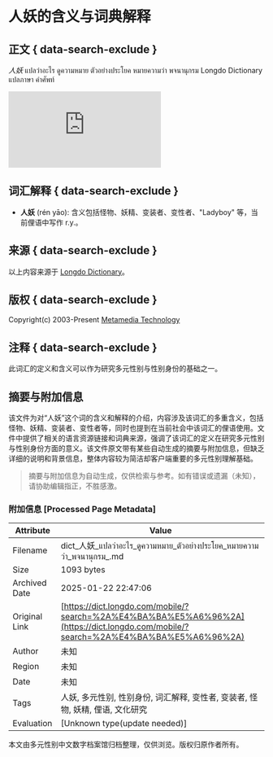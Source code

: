 # 人妖的含义与词典解释

## 正文 { data-search-exclude }


*人妖* แปลว่าอะไร ดูความหมาย ตัวอย่างประโยค หมายความว่า พจนานุกรม Longdo Dictionary แปลภาษา คำศัพท์ 

![Thailand Web Stat](https://lvs.truehits.in.th/goggen.php?hc=n0025365&bv=0&rf=bookmark&web=ZUnMCbzQdcuLiM0ZubTTag%3D%3D&bn=Netscape&ss=800*600&sc=24&sv=1.3&ck=y&ja=n&vt=6A32F57F.1&fp=d&fv=-&truehitspage=dict5-search&truehitsurl=https%3a//dict.longdo.com/search/*%E4%BA%BA%E5%A6%96*)

## 词汇解释 { data-search-exclude }

- **人妖** (rén yāo): 含义包括怪物、妖精、变装者、变性者、"Ladyboy" 等，当前俚语中写作 r.y.。
  
## 来源 { data-search-exclude }

以上内容来源于 [Longdo Dictionary](https://dict.longdo.com/search/*%E4%BA%BA%E5%A6%96*)。

## 版权 { data-search-exclude }

Copyright(c) 2003-Present [Metamedia Technology](https://www.mm.co.th/)

## 注释  { data-search-exclude }

此词汇的定义和含义可以作为研究多元性别与性别身份的基础之一。
<!-- tcd_original_link https://dict.longdo.com/mobile/?search=%2A%E4%BA%BA%E5%A6%96%2A -->


## 摘要与附加信息

<!-- tcd_abstract -->
该文件为对“人妖”这个词的含义和解释的介绍，内容涉及该词汇的多重含义，包括怪物、妖精、变装者、变性者等，同时也提到在当前社会中该词汇的俚语使用。文件中提供了相关的语言资源链接和词典来源，强调了该词汇的定义在研究多元性别与性别身份方面的意义。该文件原文带有某些自动生成的摘要与附加信息，但缺乏详细的说明和背景信息，整体内容较为简洁却客户端重要的多元性别理解基础。
<!-- tcd_abstract_end -->

> 摘要与附加信息为自动生成，仅供检索与参考。如有错误或遗漏（未知），请协助编辑指正，不胜感激。

### 附加信息 [Processed Page Metadata]

| Attribute       | Value                                  |
|-----------------|----------------------------------------|
| Filename        | dict_人妖_แปลว่าอะไร_ดูความหมาย_ตัวอย่างประโยค_หมายความว่า_พจนานุกรม_.md                             |
| Size            | 1093 bytes                           |
| Archived Date   | 2025-01-22 22:47:06                             |
| Original Link   | [https://dict.longdo.com/mobile/?search=%2A%E4%BA%BA%E5%A6%96%2A](https://dict.longdo.com/mobile/?search=%2A%E4%BA%BA%E5%A6%96%2A)                       |
| Author          | 未知                               |
| Region          | 未知                               |
| Date            | 未知                                 |
| Tags            | 人妖, 多元性别, 性别身份, 词汇解释, 变性者, 变装者, 怪物, 妖精, 俚语, 文化研究                                 |
| Evaluation            | [Unknown type(update needed)]                                 |
<!-- tcd_table_end -->

本文由多元性别中文数字档案馆归档整理，仅供浏览。版权归原作者所有。
